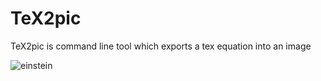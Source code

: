 TeX2pic
=======

TeX2pic is command line tool which exports a tex equation into an image

![einstein](username.github.com/jeroenmulkers/tex2pic/einstein.png)
